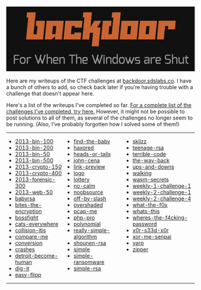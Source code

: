 ![logo.png](logo.png)

Here are my writeups of the CTF challenges at [backdoor.sdslabs.co](https://backdoor.sdslabs.co). I have a bunch of others to add, so check back later if you're having trouble with a challenge that doesn't appear here.

Here's a list of the writeups I've completed so far. [For a complete list of the challenges I've completed, try here.](https://backdoor.sdslabs.co/users/ossifrage) However, it might not be possible to post solutions to all of them, as several of the challenges no longer seem to be running. (Also, I've probably forgotten how I solved some of them!)

<table style="border:none; width:100%">
<tbody>
<tr><td style="border:none; padding:0; vertical-align:top;">

- [2013-bin-100](backdoor-writeups/2013-bin-100/)
- [2013-bin-200](backdoor-writeups/2013-bin-200/)
- [2013-bin-50](backdoor-writeups/2013-bin-50/)
- [2013-bin-500](backdoor-writeups/2013-bin-500/)
- [2013-crypto-150](backdoor-writeups/2013-crypto-150/)
- [2013-crypto-400](backdoor-writeups/2013-crypto-400/)
- [2013-forensic-300](backdoor-writeups/2013-forensic-300/)
- [2013-web-50](backdoor-writeups/2013-web-50/)
- [babyrsa](backdoor-writeups/babyrsa/)
- [bites-the-encryption](backdoor-writeups/bites-the-encryption/)
- [bossfight](backdoor-writeups/bossfight/)
- [cats-everywhere](backdoor-writeups/cats-everywhere/)
- [collision-itis](backdoor-writeups/collision-itis/)
- [compare-me](backdoor-writeups/compare-me/)
- [conversion](backdoor-writeups/conversion/)
- [crashes](backdoor-writeups/crashes/)
- [detroit-become-human](backdoor-writeups/detroit-become-human/)
- [dig-it](backdoor-writeups/dig-it/)
- [easy-flipp](backdoor-writeups/easy-flipp/)

</td><td style="border:none; padding:0; vertical-align:top;">

- [find-the-baby](backdoor-writeups/find-the-baby/)
- [haxored](backdoor-writeups/haxored/)
- [heads-or-tails](backdoor-writeups/heads-or-tails/)
- [john-cena](backdoor-writeups/john-cena/)
- [link-preview](backdoor-writeups/link-preview/)
- [logo](backdoor-writeups/logo/)
- [lottery](backdoor-writeups/lottery/)
- [no-calm](backdoor-writeups/no-calm/)
- [noobsource](backdoor-writeups/noobsource/)
- [off-by-slash](backdoor-writeups/off-by-slash/)
- [overshaded](backdoor-writeups/overshaded/)
- [pcap-me](backdoor-writeups/pcap-me/)
- [php-pro](backdoor-writeups/php-pro/)
- [polynomial](backdoor-writeups/polynomial/)
- [really-simple-algorithm](backdoor-writeups/really-simple-algorithm/)
- [shounen-rsa](backdoor-writeups/shounen-rsa/)
- [simple](backdoor-writeups/simple/)
- [simple-ransomware](backdoor-writeups/simple-ransomware/)
- [simple-rsa](backdoor-writeups/simple-rsa/)

</td><td style="border:none; padding:0; vertical-align:top;">

- [skilzz](backdoor-writeups/skilzz/)
- [teenage-rsa](backdoor-writeups/teenage-rsa/)
- [terrible-code](backdoor-writeups/terrible-code/)
- [the-way-back](backdoor-writeups/the-way-back/)
- [ups-and-downs](backdoor-writeups/ups-and-downs/)
- [walking](backdoor-writeups/walking/)
- [wasm-secrets](backdoor-writeups/wasm-secrets/)
- [weekly-1-challenge-1](backdoor-writeups/weekly-1-challenge-1/)
- [weekly-2-challenge-1](backdoor-writeups/weekly-2-challenge-1/)
- [weekly-2-challenge-4](backdoor-writeups/weekly-2-challenge-4/)
- [what-the-f0x](backdoor-writeups/what-the-f0x/)
- [whats-this](backdoor-writeups/whats-this/)
- [wheres-the-f4cking-password](backdoor-writeups/wheres-the-f4cking-password/)
- [x0r-s33d-x0r](backdoor-writeups/x0r-s33d-x0r/)
- [xor-me-senpai](backdoor-writeups/xor-me-senpai/)
- [yarp](backdoor-writeups/yarp/)
- [zipper](backdoor-writeups/zipper/)

</td></tr>
</tbody>
</table>
